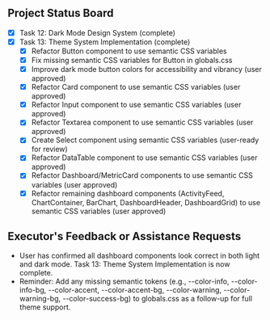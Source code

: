 ## Project Status Board

- [x] Task 12: Dark Mode Design System (complete)
- [x] Task 13: Theme System Implementation (complete)
  - [x] Refactor Button component to use semantic CSS variables
  - [x] Fix missing semantic CSS variables for Button in globals.css
  - [x] Improve dark mode button colors for accessibility and vibrancy (user approved)
  - [x] Refactor Card component to use semantic CSS variables (user approved)
  - [x] Refactor Input component to use semantic CSS variables (user approved)
  - [x] Refactor Textarea component to use semantic CSS variables (user approved)
  - [x] Create Select component using semantic CSS variables (user-ready for review)
  - [x] Refactor DataTable component to use semantic CSS variables (user approved)
  - [x] Refactor Dashboard/MetricCard components to use semantic CSS variables (user approved)
  - [x] Refactor remaining dashboard components (ActivityFeed, ChartContainer, BarChart, DashboardHeader, DashboardGrid) to use semantic CSS variables (user approved)

## Executor's Feedback or Assistance Requests

- User has confirmed all dashboard components look correct in both light and dark mode. Task 13: Theme System Implementation is now complete.
- Reminder: Add any missing semantic tokens (e.g., --color-info, --color-info-bg, --color-accent, --color-accent-bg, --color-warning, --color-warning-bg, --color-success-bg) to globals.css as a follow-up for full theme support. 